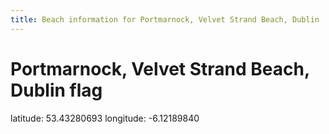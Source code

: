 ```yaml
---
title: Beach information for Portmarnock, Velvet Strand Beach, Dublin
---
```

# Portmarnock, Velvet Strand Beach, Dublin <span class="material-icons blue-flag">flag</span>

<div class="location-info">latitude: 53.43280693 longitude: -6.12189840</div>
<div id="met-eireann-warnings"></div>
<div></div>